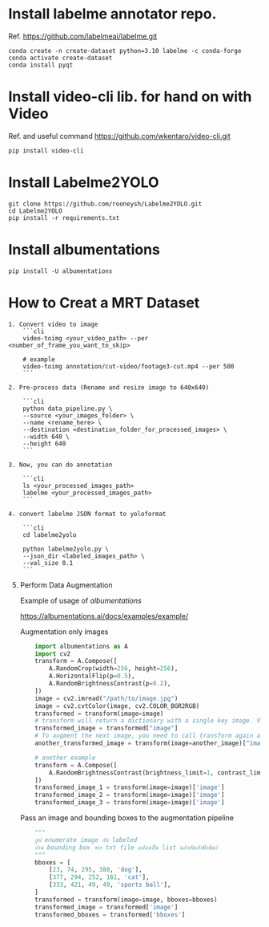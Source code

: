 # Install labelme annotator repo.
Ref. https://github.com/labelmeai/labelme.git

```cli
conda create -n create-dataset python=3.10 labelme -c conda-forge
conda activate create-dataset
conda install pyqt
```

# Install video-cli lib. for hand on with Video
Ref. and useful command https://github.com/wkentaro/video-cli.git

```cli
pip install video-cli
```

# Install Labelme2YOLO

```cli
git clone https://github.com/rooneysh/Labelme2YOLO.git
cd Labelme2YOLO
pip install -r requirements.txt
```

# Install albumentations

```cli
pip install -U albumentations
```

# How to Creat a MRT Dataset

    1. Convert video to image 
        ```cli
        video-toimg <your_video_path> --per <number_of_frame_you_want_to_skip>
    
        # example
        video-toimg annotation/cut-video/footage3-cut.mp4 --per 500
        ```
        
    2. Pre-process data (Rename and resize image to 640x640)
        
        ```cli
        python data_pipeline.py \
        --source <your_images_folder> \
        --name <rename_here> \ 
        --destination <destination_folder_for_processed_images> \ 
        --width 640 \
        --height 640
        ```

    3. Now, you can do annotation
    
        ```cli
        ls <your_processed_images_path>
        labelme <your_processed_images_path>
        ```

    4. convert labelme JSON format to yoloformat 
       
        ```cli
        cd labelme2yolo
    
        python labelme2yolo.py \
        --json_dir <labeled_images_path> \
        --val_size 0.1
        ```

5. Perform Data Augmentation

    Example of usage of *albumentations*

    https://albumentations.ai/docs/examples/example/

    Augmentation only images

    ```python
        import albumentations as A
        import cv2
        transform = A.Compose([
            A.RandomCrop(width=256, height=256),
            A.HorizontalFlip(p=0.5),
            A.RandomBrightnessContrast(p=0.2),
        ])
        image = cv2.imread("/path/to/image.jpg")
        image = cv2.cvtColor(image, cv2.COLOR_BGR2RGB)
        transformed = transform(image=image)
        # transform will return a dictionary with a single key image. Value at that key will contain an augmented image.   
        transformed_image = transformed["image"]
        # To augment the next image, you need to call transform again and pass a new image as the image argument:
        another_transformed_image = transform(image=another_image)["image"]
    ```

    ```python
        # another example
        transform = A.Compose([
            A.RandomBrightnessContrast(brightness_limit=1, contrast_limit=1, p=1.0),
        ])
        transformed_image_1 = transform(image=image)['image']
        transformed_image_2 = transform(image=image)['image']
        transformed_image_3 = transform(image=image)['image']
    ```

    Pass an image and bounding boxes to the augmentation pipeline
    
    ```python
        """
        ลูป enumerate image กับ labeled
        อ่าน bounding box จาก txt file แปลงเป็น list แล้วยัดเข้าฟังชันก์
        """
        bboxes = [
            [23, 74, 295, 388, 'dog'],
            [377, 294, 252, 161, 'cat'],
            [333, 421, 49, 49, 'sports ball'],
        ]
        transformed = transform(image=image, bboxes=bboxes)
        transformed_image = transformed['image']
        transformed_bboxes = transformed['bboxes']
    ```
 
